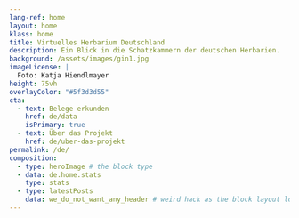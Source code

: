 ```yaml
---
lang-ref: home
layout: home
klass: home
title: Virtuelles Herbarium Deutschland
description: Ein Blick in die Schatzkammern der deutschen Herbarien.
background: /assets/images/gin1.jpg
imageLicense: |
  Foto: Katja Hiendlmayer
height: 75vh
overlayColor: "#5f3d3d55"
cta:
  - text: Belege erkunden
    href: de/data
    isPrimary: true
  - text: Über das Projekt
    href: de/uber-das-projekt
permalink: /de/
composition:
  - type: heroImage # the block type
  - data: de.home.stats
    type: stats
  - type: latestPosts
    data: we_do_not_want_any_header # weird hack as the block layout looks for a data element and falls back to the page if none is present
---
```

